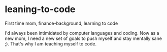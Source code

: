 # leaning-to-code

First time mom, finance-background, learning to code

I'd always been intimidated by computer languages and coding. Now as a new mom, I need a new set of goals to push myself and stay mentally sane ;). That's why I am teaching myself to code. 
